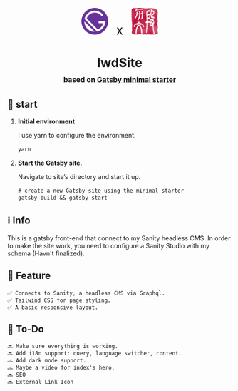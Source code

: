 <p align="center">
  <img alt="Gatsby" src="src/images/icon.png" width="60" />
  <span style="font-size:2em; align:center; padding:.5em;">x</span>
  <img alt="Liwen Duan's Logo" src="src/images/lwd-stamp.png" width="60" />
</p>
<h1 align="center">
  lwdSite <span style="font-size:medium; font-weight:light;"></br>based on <a href="https://www.gatsbyjs.com/?utm_source=starter&utm_medium=readme&utm_campaign=minimal-starter">Gatsby minimal starter</a></span>
</h1>


## 🚀 start

1.  **Initial environment**

    I use yarn to configure the environment. 
    ```bash
    yarn
    ```

1.  **Start the Gatsby site.**

    Navigate to site’s directory and start it up.

    ```shell
    # create a new Gatsby site using the minimal starter
    gatsby build && gatsby start
    ```

## ℹ️ Info

   This is a gatsby front-end that connect to my Sanity headless CMS. In order to make the site work, you need to configure a Sanity Studio with my schema (Havn't finalized).

## 📜 Feature

    ✅ Connects to Sanity, a headless CMS via Graphql. 
    ✅ Tailwind CSS for page styling.
    ✅ A basic responsive layout.

## 📝 To-Do

    🔜 Make sure everything is working.
    🔜 Add i18n support: query, language switcher, content.
    🔜 Add dark mode support.
    🔜 Maybe a video for index's hero.
    🔜 SEO
    🔜 External Link Icon

